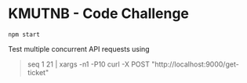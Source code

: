# KMUTNB - Code Challenge

````npm start````

Test multiple concurrent API requests using
> seq 1 21 | xargs -n1 -P10 curl -X POST "http://localhost:9000/get-ticket"
